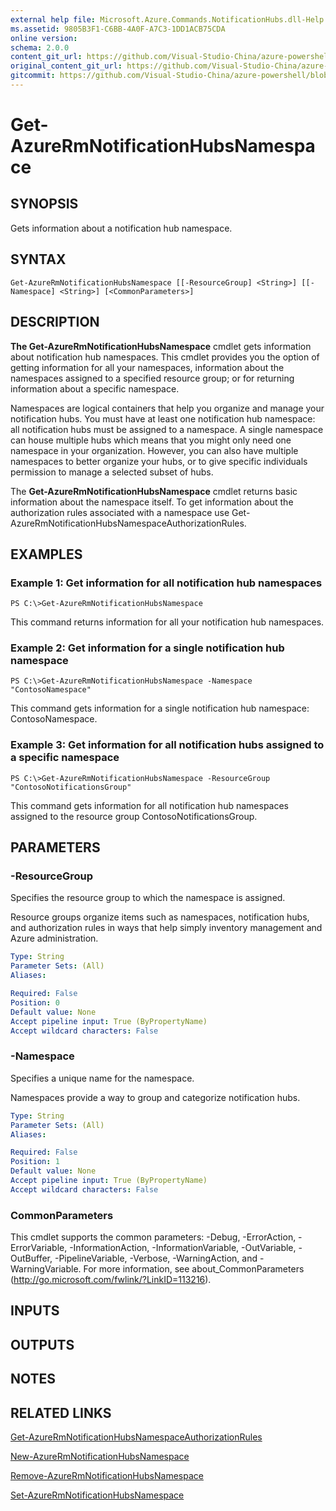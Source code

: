 ```yaml
---
external help file: Microsoft.Azure.Commands.NotificationHubs.dll-Help.xml
ms.assetid: 9805B3F1-C6BB-4A0F-A7C3-1DD1ACB75CDA
online version:
schema: 2.0.0
content_git_url: https://github.com/Visual-Studio-China/azure-powershell/blob/3.6.0/src/ResourceManager/NotificationHubs/Commands.NotificationHubs/help/Get-AzureRmNotificationHubsNamespace.md
original_content_git_url: https://github.com/Visual-Studio-China/azure-powershell/blob/3.6.0/src/ResourceManager/NotificationHubs/Commands.NotificationHubs/help/Get-AzureRmNotificationHubsNamespace.md
gitcommit: https://github.com/Visual-Studio-China/azure-powershell/blob/94e42834e29c78cafba9e3f1e99e14af92561036
---
```


# Get-AzureRmNotificationHubsNamespace

## SYNOPSIS
Gets information about a notification hub namespace.

## SYNTAX

```
Get-AzureRmNotificationHubsNamespace [[-ResourceGroup] <String>] [[-Namespace] <String>] [<CommonParameters>]
```

## DESCRIPTION
**The Get-AzureRmNotificationHubsNamespace** cmdlet gets information about notification hub namespaces.
This cmdlet provides you the option of getting information for all your namespaces, information about the namespaces assigned to a specified resource group; or for returning information about a specific namespace.

Namespaces are logical containers that help you organize and manage your notification hubs.
You must have at least one notification hub namespace: all notification hubs must be assigned to a namespace.
A single namespace can house multiple hubs which means that you might only need one namespace in your organization.
However, you can also have multiple namespaces to better organize your hubs, or to give specific individuals permission to manage a selected subset of hubs.

The **Get-AzureRmNotificationHubsNamespace** cmdlet returns basic information about the namespace itself.
To get information about the authorization rules associated with a namespace use Get-AzureRmNotificationHubsNamespaceAuthorizationRules.

## EXAMPLES

### Example 1: Get information for all notification hub namespaces
```
PS C:\>Get-AzureRmNotificationHubsNamespace
```

This command returns information for all your notification hub namespaces.

### Example 2: Get information for a single notification hub namespace
```
PS C:\>Get-AzureRmNotificationHubsNamespace -Namespace "ContosoNamespace"
```

This command gets information for a single notification hub namespace: ContosoNamespace.

### Example 3: Get information for all notification hubs assigned to a specific namespace
```
PS C:\>Get-AzureRmNotificationHubsNamespace -ResourceGroup "ContosoNotificationsGroup"
```

This command gets information for all notification hub namespaces assigned to the resource group ContosoNotificationsGroup.

## PARAMETERS

### -ResourceGroup
Specifies the resource group to which the namespace is assigned.

Resource groups organize items such as namespaces, notification hubs, and authorization rules in ways that help simply inventory management and Azure administration.

```yaml
Type: String
Parameter Sets: (All)
Aliases: 

Required: False
Position: 0
Default value: None
Accept pipeline input: True (ByPropertyName)
Accept wildcard characters: False
```

### -Namespace
Specifies a unique name for the namespace.

Namespaces provide a way to group and categorize notification hubs.

```yaml
Type: String
Parameter Sets: (All)
Aliases: 

Required: False
Position: 1
Default value: None
Accept pipeline input: True (ByPropertyName)
Accept wildcard characters: False
```

### CommonParameters
This cmdlet supports the common parameters: -Debug, -ErrorAction, -ErrorVariable, -InformationAction, -InformationVariable, -OutVariable, -OutBuffer, -PipelineVariable, -Verbose, -WarningAction, and -WarningVariable. For more information, see about_CommonParameters (http://go.microsoft.com/fwlink/?LinkID=113216).

## INPUTS

## OUTPUTS

## NOTES

## RELATED LINKS

[Get-AzureRmNotificationHubsNamespaceAuthorizationRules](./Get-AzureRmNotificationHubsNamespaceAuthorizationRules.md)

[New-AzureRmNotificationHubsNamespace](./New-AzureRmNotificationHubsNamespace.md)

[Remove-AzureRmNotificationHubsNamespace](./Remove-AzureRmNotificationHubsNamespace.md)

[Set-AzureRmNotificationHubsNamespace](./Set-AzureRmNotificationHubsNamespace.md)


